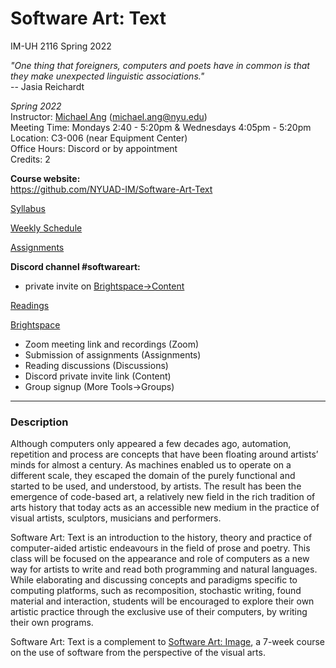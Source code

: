# Software Art: Text
IM-UH 2116 Spring 2022<br/>

*"One thing that foreigners, computers and poets have in common is that they make unexpected linguistic associations."*<br>
-- Jasia Reichardt

_Spring 2022_<br/>
Instructor: [Michael Ang](https://michaelang.com) (michael.ang@nyu.edu)<br/>
Meeting Time: Mondays 2:40 - 5:20pm & Wednesdays 4:05pm - 5:20pm<br/>
Location: C3-006 (near Equipment Center)</br>
Office Hours: Discord or by appointment</br>
Credits: 2<br/>

**Course website:<br/>**
https://github.com/NYUAD-IM/Software-Art-Text

[Syllabus](https://github.com/NYUAD-IM/Software-Art-Text/blob/main/Syllabus.md)

[Weekly Schedule](https://github.com/NYUAD-IM/Software-Art-Text/blob/main/WeeklySchedule.md)

[Assignments](https://github.com/NYUAD-IM/Software-Art-Text/blob/main/Assignments.md)

**Discord channel #softwareart:**
* private invite on [Brightspace->Content](https://brightspace.nyu.edu/d2l/le/lessons/171383/units/6558447)

[Readings](https://github.com/periode/software-art-text/tree/master/assets/readings)

[Brightspace](https://brightspace.nyu.edu/d2l/home/171383)
* Zoom meeting link and recordings (Zoom)
* Submission of assignments (Assignments)
* Reading discussions (Discussions)
* Discord private invite link (Content)
* Group signup (More Tools->Groups)

---

### Description

Although computers only appeared a few decades ago, automation, repetition and process are concepts that have been floating around artists’ minds for almost a century. As machines enabled us to operate on a different scale, they escaped the domain of the purely functional and started to be used, and understood, by artists. The result has been the emergence of code-based art, a relatively new field in the rich tradition of arts history that today acts as an accessible new medium in the practice of visual artists, sculptors, musicians and performers.

Software Art: Text is an introduction to the history, theory and practice of computer-aided artistic endeavours in the field of prose and poetry. This class will be focused on the appearance and role of computers as a new way for artists to write and read both programming and natural languages. While elaborating and discussing concepts and paradigms specific to computing platforms, such as recomposition, stochastic writing, found material and interaction, students will be encouraged to explore their own artistic practice through the exclusive use of their computers, by writing their own programs.

Software Art: Text is a complement to [Software Art: Image](https://github.com/pierredepaz/software-art-image), a 7-week course on the use of software from the perspective of the visual arts.
